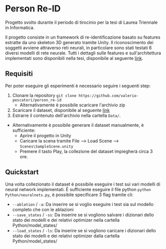 # Person Re-ID
Progetto svolto durante il periodo di tirocinio per la tesi di Laurea Triennale in Informatica.

Il progetto consiste in un framework di re-identificazione basato su features estratte da uno skeleton 3D generato tramite Unity.
Il riconoscimento dei soggetti avviene attraverso reti neurali, in particolare sono stati testati 6 diversi modelli di rete neurale.
Tutti i dettagli sulle features e sull'architettura implementati sono disponibili nella tesi, disponibile al seguente [link](https://mega.nz/file/SMgUwbCJ#N4F3ho9f072BR4Yi3jA6_D2MoyZ4QjfcdkORLirLmVw).

## Requisiti
Per poter eseguire gli esperimenti è necessario seguire i seguenti step:
1. Clonare la repository `git clone https://github.com/valerio-pescatori/person_re-id`
    - Alternativamente è possibile scaricare l'archivio zip
3. Scaricare il dataset, disponibile al seguente [link](https://mega.nz/file/nVJ2BY5I#s_RMEE3Wtt5zzKHnZYb6ljvNs4F3qNqqAeb0LK-6awM)
4. Estrarre il contenuto dell'archivio nella cartella `Data/`.
  - Alternativamente è possibile generare il dataset manualmente, è sufficiente: 
    - Aprire il progetto in Unity
    - Caricare la scena tramite File --> Load Scene --> `Scenes\SampleScene.unity` 
    - Premere il tasto Play, la collezione del dataset impiegherà circa 3 ore.

## Quickstart
Una volta collezionato il dataset è possibile eseguire i test sui vari modelli di neural network implementati.
È sufficiente eseguire il file python `python Python/neuralnets.py`, è possibile specificare 3 flag tramite cli:

- `--ablation` / `-a`: Da inserire se si voglio eseguire i test sia sul modello completo che con le ablazioni
- `--save_states` / `-ss`: Da inserire se si vogliono salvare i dizionari dello stato dei modelli e dei relativi optimizer nella cartella Python/model_states/
- `--load_states` / `-ls`: Da inserire se si vogliono caricare i dizionari dello stato dei modelli e dei relativi optimizer dalla cartella Python/model_states/

